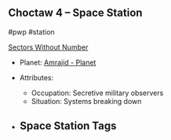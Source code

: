 ## Choctaw 4 &ndash; Space Station

#pwp #station

[Sectors Without Number](https://sectorswithoutnumber.com/sector/bfDcBzTtgpeyLUfwzjio/spaceStation/Av45HlIkDtOcldjVix9Q)

- Planet: [Amrajid - Planet](../../../Gaming/StarsWithoutNumber/PiratesWithoutPlunder/Amrajid%20-%20Planet.md)

- Attributes:
   -   Occupation: Secretive military observers
   -   Situation: Systems breaking down

- Space Station Tags
	-  
